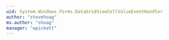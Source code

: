 ```yaml
---
uid: System.Windows.Forms.DataGridViewCellValueEventHandler
author: "stevehoag"
ms.author: "shoag"
manager: "wpickett"
---
```

